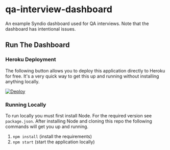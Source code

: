 # qa-interview-dashboard

An example Syndio dashboard used for QA interviews. Note that the dashboard has intentional issues.

## Run The Dashboard

### Heroku Deployment

The following button allows you to deploy this application directly to Heroku for free. It's a very quick way to get this up and running without installing anything locally.

[![Deploy](https://www.herokucdn.com/deploy/button.svg)](https://heroku.com/deploy)

### Running Locally

To run locally you must first install Node. For the required version see `package.json`. After installing Node and cloning this repo the following commands will get you up and running.

1. `npm install` (install the requirements)
2. `npm start` (start the application locally)
